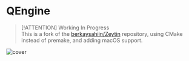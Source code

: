 # QEngine

> [!ATTENTION] Working In Progress  
> This is a fork of the [berkaysahiin/Zeytin](https://github.com/berkaysahiin/Zeytin)
> repository, using CMake instead of premake, and adding macOS support.

![cover](https://github.com/user-attachments/assets/2839113f-823b-449c-906b-66f431132df5)
